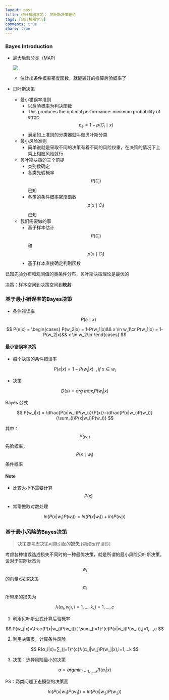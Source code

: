 ```yaml
---
layout: post
title: 统计机器学习： 贝叶斯决策理论
tags: [统计机器学习]
comments: true
share: true
---
```




### Bayes Introduction

- 最大后验分类（MAP）

  ![](http://ww4.sinaimg.cn/large/801b780ajw1f8s1ndwu5xj219y0e8wi7.jpg)

  - 估计出条件概率密度函数，就能较好的推算后验概率了


- 贝叶斯决策
  - 最小错误率准则
    - 以后验概率为判决函数 
    - This produces the optimal performance: minimum probability of error:  $$p_e = 1-p(C_i \mid x)$$
    - 满足如上准则的分类器就叫做贝叶斯分类
  - 最小风险准则
    - 简单说就是采取不同的决策有着不同的风险权重，在决策的情况下上乘上相应风险就行
  - 贝叶斯决策的三个前提
    - 类别数确定
    - 各类先验概率$$P(C_i)$$已知
    - 各类的条件概率密度函数$$p(x\mid C_i)$$已知
  - 我们需要做的事
    - 基于样本估计$$P(C_i)$$和$$p(x\mid C_i)$$
    - 基于样本直接确定判别函数



已知先验分布和观测值的类条件分布，贝叶斯决策理论是最优的

决策：样本空间到决策空间到**映射**



### 基于最小错误率的Bayes决策

- 条件错误率$${P(e\mid x)}$$


$$
  P(e|x) =
  \begin{cases}
  P(w_2|x) = 1-P(w_1|x)&& x \in w_1\cr
  P(w_1|x) = 1-P(w_2|x)&& x \in w_2\cr
  \end{cases}
$$


#### 最小错误率决策

- 每个决策的条件错误率


$$
P(e|x) = 1-P(w_i|x) \  \ ,if \   x \in w_i
$$

- 决策


$$
  D(x) = arg \ max_{i}P(w_i|x)
$$

Bayes 公式

$$
P(w_i|x) = \dfrac{P(x|w_i)P(w_i)}{P(x)}=\dfrac{P(x|w_i)P(w_i)}{\sum_{i}P(x|w_i)P(w_i)}
$$

其中：$$P(w_i)$$先验概率，$$P(x \mid w_i)$$条件概率

#### Note

- 比较大小不需要计算$$P(x)$$

- 常常做取对数处理


$$
ln(P(x|w_i)P(w_i)) = ln(P(x|w_i))+ln(P(w_i))
$$

### 基于最小风险的Bayes决策

>  决策要考虑决策可能引起的**损失** [例如医疗误诊]

考虑各种错误造成损失不同时的一种最优决策，就是所谓的最小风险贝叶斯决策。设对于实际状态为$$w_j$$的向量x采取决策$$α_i$$所带来的损失为

$$
λ(α_i,w_j),i=1,...,k,j=1,...,c
$$

1. 利用贝叶斯公式计算后验概率

$$
P(w_j|x)=\frac{P(x|w_j)P(w_j)}{ \sum_{i=1}^{c}P(x|w_i)P(w_i)},j=1,...,c
$$

2. 利用决策表，计算条件风险

$$
R(α_i|x)=∑_{j=1}^{c}λ(α_i|w_j)P(w_j|x),i=1,...k
$$

3. 决策：选择风险最小的决策

$$
α=argmin_{i=1,...,k}R(α_i|x)
$$

PS：两类问题正态模型的决策面

$$
ln(P(x|w_1)P(w_1)) = ln(P(x|w_2)P(w_2))
$$


